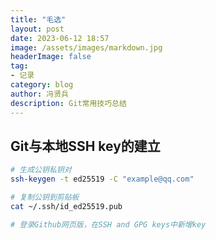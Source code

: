 ```yaml
---
title: "毛选"
layout: post
date: 2023-06-12 18:57
image: /assets/images/markdown.jpg
headerImage: false
tag:
- 记录
category: blog
author: 冯贤兵
description: Git常用技巧总结
---
```


## Git与本地SSH key的建立

```bash
# 生成公钥私钥对
ssh-keygen -t ed25519 -C "example@qq.com"

# 复制公钥到剪贴板
cat ~/.ssh/id_ed25519.pub

# 登录Github网页版，在SSH and GPG keys中新增key
```
